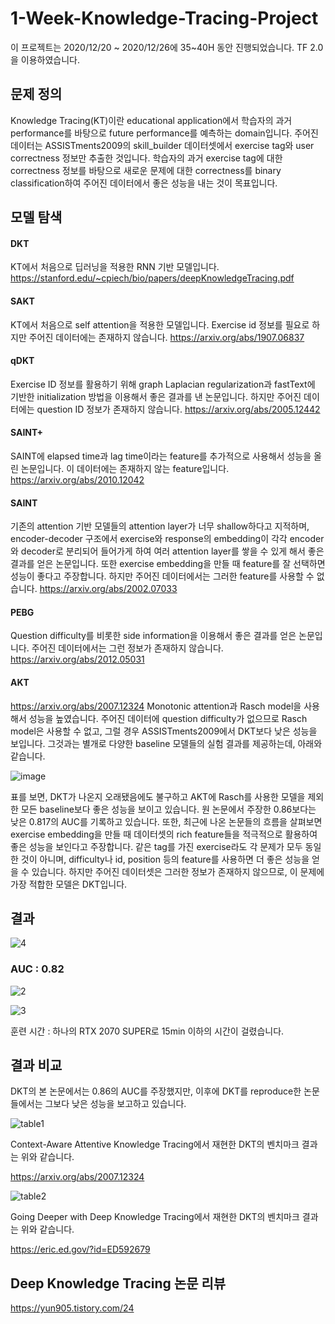 # 1-Week-Knowledge-Tracing-Project
이 프로젝트는 2020/12/20 ~ 2020/12/26에 35~40H 동안 진행되었습니다. TF 2.0을 이용하였습니다. 
## 문제 정의
Knowledge Tracing(KT)이란 educational application에서 학습자의 과거 performance를 바탕으로 future performance를 예측하는 domain입니다. 주어진 데이터는 ASSISTments2009의 skill_builder 데이터셋에서 exercise tag와 user correctness 정보만 추출한 것입니다. 학습자의 과거 exercise tag에 대한 correctness 정보를 바탕으로 새로운 문제에 대한 correctness를 binary classification하여 주어진 데이터에서 좋은 성능을 내는 것이 목표입니다.

## 모델 탐색

#### DKT
KT에서 처음으로 딥러닝을 적용한 RNN 기반 모델입니다. 
https://stanford.edu/~cpiech/bio/papers/deepKnowledgeTracing.pdf
#### SAKT
KT에서 처음으로 self attention을 적용한 모델입니다. Exercise id 정보를 필요로 하지만 주어진 데이터에는 존재하지 않습니다.
https://arxiv.org/abs/1907.06837
#### qDKT
Exercise ID 정보를 활용하기 위해 graph Laplacian regularization과 fastText에 기반한 initialization 방법을 이용해서 좋은 결과를 낸 논문입니다. 하지만 주어진 데이터에는 question ID 정보가 존재하지 않습니다.
https://arxiv.org/abs/2005.12442
#### SAINT+
SAINT에 elapsed time과 lag time이라는 feature를 추가적으로 사용해서 성능을 올린 논문입니다. 이 데이터에는 존재하지 않는 feature입니다.
https://arxiv.org/abs/2010.12042
#### SAINT
기존의 attention 기반 모델들의 attention layer가 너무 shallow하다고 지적하며, encoder-decoder 구조에서 exercise와 response의 embedding이 각각 encoder와 decoder로 분리되어 들어가게 하여 여러 attention layer를 쌓을 수 있게 해서 좋은 결과를 얻은 논문입니다. 또한 exercise embedding을 만들 때 feature를 잘 선택하면 성능이 좋다고 주장합니다. 하지만 주어진 데이터에서는 그러한 feature를 사용할 수 없습니다.
https://arxiv.org/abs/2002.07033
#### PEBG
Question difficulty를 비롯한 side information을 이용해서 좋은 결과를 얻은 논문입니다. 주어진 데이터에서는 그런 정보가 존재하지 않습니다.
https://arxiv.org/abs/2012.05031
#### AKT
https://arxiv.org/abs/2007.12324
Monotonic attention과 Rasch model을 사용해서 성능을 높였습니다. 주어진 데이터에 question difficulty가 없으므로 Rasch model은 사용할 수 없고, 그럴 경우 ASSISTments2009에서 DKT보다 낮은 성능을 보입니다. 그것과는 별개로 다양한 baseline 모델들의 실험 결과를 제공하는데, 아래와 같습니다.


![image](https://user-images.githubusercontent.com/71681194/102733002-7b17d880-437f-11eb-8dd3-0d14a99a9c21.png)


표를 보면, DKT가 나온지 오래됐음에도 불구하고 AKT에 Rasch를 사용한 모델을 제외한 모든 baseline보다 좋은 성능을 보이고 있습니다. 원 논문에서 주장한 0.86보다는 낮은 0.817의 AUC를 기록하고 있습니다. 또한, 최근에 나온 논문들의 흐름을 살펴보면 exercise embedding을 만들 때 데이터셋의 rich feature들을 적극적으로 활용하여 좋은 성능을 보인다고 주장합니다. 같은 tag를 가진 exercise라도 각 문제가 모두 동일한 것이 아니며, difficulty나 id, position 등의 feature를 사용하면 더 좋은 성능을 얻을 수 있습니다. 하지만 주어진 데이터셋은 그러한 정보가 존재하지 않으므로, 이 문제에 가장 적합한 모델은 DKT입니다.

## 결과
![4](https://user-images.githubusercontent.com/71681194/103141375-d1e23100-4736-11eb-94be-02a0168f60c3.JPG)
### AUC : 0.82
![2](https://user-images.githubusercontent.com/71681194/103141591-d9efa000-4739-11eb-9ce6-c80a023f8503.JPG)

![3](https://user-images.githubusercontent.com/71681194/103141595-e673f880-4739-11eb-9d07-48ee8816a7f4.JPG)


훈련 시간 : 하나의 RTX 2070 SUPER로 15min 이하의 시간이 걸렸습니다.

## 결과 비교
DKT의 본 논문에서는 0.86의 AUC를 주장했지만, 이후에 DKT를 reproduce한 논문들에서는 그보다 낮은 성능을 보고하고 있습니다.

![table1](https://user-images.githubusercontent.com/71681194/103141412-503ed300-4737-11eb-919b-1c82cee405a4.png)

Context-Aware Attentive Knowledge Tracing에서 재현한 DKT의 벤치마크 결과는 위와 같습니다.

https://arxiv.org/abs/2007.12324

![table2](https://user-images.githubusercontent.com/71681194/103141419-6f3d6500-4737-11eb-9cb4-6fc20c233cd6.png)

Going Deeper with Deep Knowledge Tracing에서 재현한 DKT의 벤치마크 결과는 위와 같습니다.

https://eric.ed.gov/?id=ED592679

## Deep Knowledge Tracing 논문 리뷰
https://yun905.tistory.com/24
